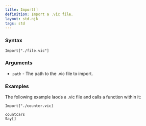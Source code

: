 ```yaml
---
title: Import[]
definition: Import a .vic file.
layout: std.njk
tags: std
---
```


### Syntax

```
Import["./file.vic"]
```

### Arguments

- `path` - The path to the .vic file to import.

### Examples

The following example laods a .vic file and calls a function within it:

```
Import["./counter.vic]

countcars
Say[]
```